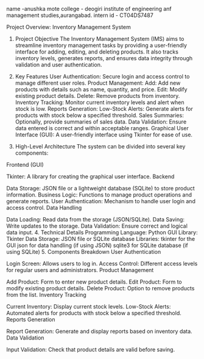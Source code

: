 name -anushka mote 
college - deogiri institute of engineering anf management studies,aurangabad.
intern id - CT04DS7487


Project Overview: Inventory Management System
1. Project Objective
The Inventory Management System (IMS) aims to streamline inventory management tasks by providing a user-friendly interface for adding, editing, and deleting products. It also tracks inventory levels, generates reports, and ensures data integrity through validation and user authentication.

2. Key Features
User Authentication: Secure login and access control to manage different user roles.
Product Management:
Add: Add new products with details such as name, quantity, and price.
Edit: Modify existing product details.
Delete: Remove products from inventory.
Inventory Tracking: Monitor current inventory levels and alert when stock is low.
Reports Generation:
Low-Stock Alerts: Generate alerts for products with stock below a specified threshold.
Sales Summaries: Optionally, provide summaries of sales data.
Data Validation: Ensure data entered is correct and within acceptable ranges.
Graphical User Interface (GUI): A user-friendly interface using Tkinter for ease of use.
3. High-Level Architecture
The system can be divided into several key components:

Frontend (GUI)

Tkinter: A library for creating the graphical user interface.
Backend

Data Storage: JSON file or a lightweight database (SQLite) to store product information.
Business Logic: Functions to manage product operations and generate reports.
User Authentication: Mechanism to handle user login and access control.
Data Handling

Data Loading: Read data from the storage (JSON/SQLite).
Data Saving: Write updates to the storage.
Data Validation: Ensure correct and logical data input.
4. Technical Details
Programming Language: Python
GUI Library: Tkinter
Data Storage: JSON file or SQLite database
Libraries:
tkinter for the GUI
json for data handling (if using JSON)
sqlite3 for SQLite database (if using SQLite)
5. Components Breakdown
User Authentication

Login Screen: Allows users to log in.
Access Control: Different access levels for regular users and administrators.
Product Management

Add Product: Form to enter new product details.
Edit Product: Form to modify existing product details.
Delete Product: Option to remove products from the list.
Inventory Tracking

Current Inventory: Display current stock levels.
Low-Stock Alerts: Automated alerts for products with stock below a specified threshold.
Reports Generation

Report Generation: Generate and display reports based on inventory data.
Data Validation

Input Validation: Check that product details are valid before saving.
